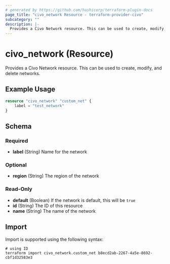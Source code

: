 ```yaml
---
# generated by https://github.com/hashicorp/terraform-plugin-docs
page_title: "civo_network Resource - terraform-provider-civo"
subcategory: ""
description: |-
  Provides a Civo Network resource. This can be used to create, modify, and delete networks.
---
```


# civo_network (Resource)

Provides a Civo Network resource. This can be used to create, modify, and delete networks.

## Example Usage

```terraform
resource "civo_network" "custom_net" {
    label = "test_network"
}
```

<!-- schema generated by tfplugindocs -->
## Schema

### Required

- **label** (String) Name for the network

### Optional

- **region** (String) The region of the network

### Read-Only

- **default** (Boolean) If the network is default, this will be `true`
- **id** (String) The ID of this resource
- **name** (String) The name of the network

## Import

Import is supported using the following syntax:

```shell
# using ID
terraform import civo_network.custom_net b8ecd2ab-2267-4a5e-8692-cbf1d32583e3
```
